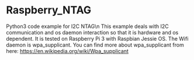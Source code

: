 # Raspberry_NTAG
Python3 code example for I2C NTAG\n
This example deals with I2C communication and os daemon interaction so that it is hardware and os dependent.
It is tested on Raspberry Pi 3 with Raspbian Jessie OS. The Wifi daemon is wpa_supplicant. You can find more
about wpa_supplicant from here: https://en.wikipedia.org/wiki/Wpa_supplicant
